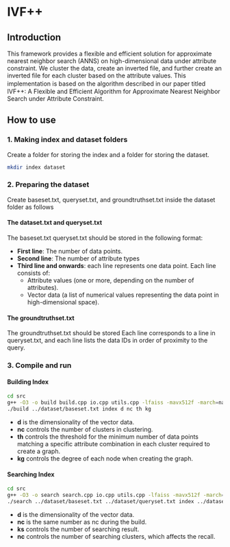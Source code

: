 # IVF++
## Introduction
This framework provides a flexible and efficient solution for approximate nearest neighbor search (ANNS) on high-dimensional data under attribute constraint. We cluster the data, create an inverted file, and further create an inverted file for each cluster based on the attribute values. This implementation is based on the algorithm described in our paper titled　IVF++: A Flexible and Efficient Algorithm for Approximate Nearest Neighbor Search under Attribute Constraint.

## How to use
### 1. Making index and dataset folders
Create a folder for storing the index and a folder for storing the dataset.
```sh
mkdir index dataset
```

### 2. Preparing the dataset
Create baseset.txt, queryset.txt, and groundtruthset.txt inside the dataset folder as follows

#### The dataset.txt and queryset.txt
The baseset.txt queryset.txt should be stored in the following format:
- **First line**: The number of data points.
- **Second line**: The number of attribute types
- **Third line and onwards**: each line represents one data point. Each line consists of:
   - Attribute values (one or more, depending on the number of attributes).
   - Vector data (a list of numerical values representing the data point in high-dimensional space).

#### The groundtruthset.txt
The groundtruthset.txt should be stored Each line corresponds to a line in queryset.txt, and each line lists the data IDs in order of proximity to the query.

### 3. Compile and run
#### Building Index
```sh
cd src
g++ -O3 -o build build.cpp io.cpp utils.cpp -lfaiss -mavx512f -march=native
./build ../dataset/baseset.txt index d nc th kg
```
- **d** is the dimensionality of the vector data.
- **nc** controls the number of clusters in clustering.
- **th** controls the threshold for the minimum number of data points matching a specific attribute combination in each cluster required to create a graph.
- **kg** controls the degree of each node when creating the graph.

#### Searching Index
```sh
cd src
g++ -O3 -o search search.cpp io.cpp utils.cpp -lfaiss -mavx512f -march=native
./search ../dataset/baseset.txt ../dataset/queryset.txt index ../dataset/groundtruthset.txt d nc ks np
```
- **d** is the dimensionality of the vector data.
- **nc** is the same number as nc during the build.
- **ks** controls the number of searching result.
- **nc** controls the number of searching clusters, which affects the recall.
